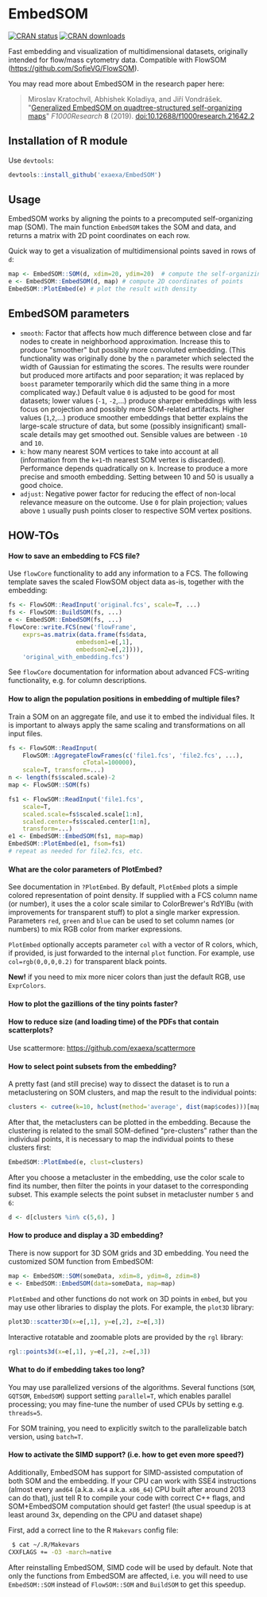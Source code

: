 
# EmbedSOM

[![CRAN status](https://www.r-pkg.org/badges/version/EmbedSOM)](https://cran.r-project.org/package=EmbedSOM)
[![CRAN downloads](https://cranlogs.r-pkg.org/badges/EmbedSOM)](https://cran.r-project.org/package=EmbedSOM)

Fast embedding and visualization of multidimensional datasets, originally intended for flow/mass cytometry data. Compatible with FlowSOM (https://github.com/SofieVG/FlowSOM).

You may read more about EmbedSOM in the research paper here:

> Miroslav Kratochvíl, Abhishek Koladiya, and Jiří Vondrášek. "[Generalized EmbedSOM on quadtree-structured self-organizing maps](https://f1000research.com/articles/8-2120)" *F1000Research* **8** (2019). [doi:10.12688/f1000research.21642.2](https://doi.org/10.12688/f1000research.21642.2)

## Installation of R module

Use `devtools`:

```r
devtools::install_github('exaexa/EmbedSOM')
```

## Usage

EmbedSOM works by aligning the points to a precomputed self-organizing map (SOM). The main function `EmbedSOM` takes the SOM and data, and returns a matrix with 2D point coordinates on each row.

Quick way to get a visualization of multidimensional points saved in rows of `d`:

```r
map <- EmbedSOM::SOM(d, xdim=20, ydim=20)  # compute the self-organizing map
e <- EmbedSOM::EmbedSOM(d, map) # compute 2D coordinates of points
EmbedSOM::PlotEmbed(e) # plot the result with density
```

## EmbedSOM parameters

- `smooth`: Factor that affects how much difference between close and far nodes to create in neighborhood approximation. Increase this to produce "smoother" but possibly more convoluted embedding. (This functionality was originally done by the `n` parameter which selected the width of Gaussian for estimating the scores. The results were rounder but produced more artifacts and poor separation; it was replaced by `boost` parameter temporarily which did the same thing in a more complicated way.) Default value `0` is adjusted to be good for most datasets; lower values (`-1`, `-2`,...) produce sharper embeddings with less focus on projection and possibly more SOM-related artifacts. Higher values (`1`,`2`,...) produce smoother embeddings that better explains the large-scale structure of data, but some (possibly insignificant) small-scale details may get smoothed out. Sensible values are between `-10` and `10`.
- `k`: how many nearest SOM vertices to take into account at all (information from the `k+1`-th nearest SOM vertex is discarded). Performance depends quadratically on `k`. Increase to produce a more precise and smooth embedding. Setting between 10 and 50 is usually a good choice.
- `adjust`: Negative power factor for reducing the effect of non-local relevance measure on the outcome. Use `0` for plain projection; values above `1` usually push points closer to respective SOM vertex positions.

## HOW-TOs

#### How to save an embedding to FCS file?

Use `flowCore` functionality to add any information to a FCS. The following template saves the scaled FlowSOM object data as-is, together with the embedding:

```r
fs <- FlowSOM::ReadInput('original.fcs', scale=T, ...)
fs <- FlowSOM::BuildSOM(fs, ...)
e <- EmbedSOM::EmbedSOM(fs, ...)
flowCore::write.FCS(new('flowFrame',
	exprs=as.matrix(data.frame(fs$data,
				   embedsom1=e[,1],
				   embedsom2=e[,2]))),
	'original_with_embedding.fcs')
```

See `flowCore` documentation for information about advanced FCS-writing functionality, e.g. for column descriptions.

#### How to align the population positions in embedding of multiple files?

Train a SOM on an aggregate file, and use it to embed the individual files. It is important to always apply the same scaling and transformations on all input files.

```r
fs <- FlowSOM::ReadInput(
	FlowSOM::AggregateFlowFrames(c('file1.fcs', 'file2.fcs', ...),
				     cTotal=100000),
	scale=T, transform=...)
n <- length(fs$scaled.scale)-2
map <- FlowSOM::SOM(fs)

fs1 <- FlowSOM::ReadInput('file1.fcs',
	scale=T,
	scaled.scale=fs$scaled.scale[1:n],
	scaled.center=fs$scaled.center[1:n],
	transform=...)
e1 <- EmbedSOM::EmbedSOM(fs1, map=map)
EmbedSOM::PlotEmbed(e1, fsom=fs1)
# repeat as needed for file2.fcs, etc.
```

#### What are the color parameters of PlotEmbed?

See documentation in `?PlotEmbed`. By default, `PlotEmbed` plots a simple colored representation of point density. If supplied with a FCS column name (or number), it uses the a color scale similar to ColorBrewer's RdYlBu (with improvements for transparent stuff) to plot a single marker expression. Parameters `red`, `green` and `blue` can be used to set column names (or numbers) to mix RGB color from marker expressions.

`PlotEmbed` optionally accepts parameter `col` with a vector of R colors, which, if provided, is just forwarded to the internal `plot` function. For example, use `col=rgb(0,0,0,0.2)` for transparent black points.

**New!** if you need to mix more nicer colors than just the default RGB, use `ExprColors`.

#### How to plot the gazillions of the tiny points faster?
#### How to reduce size (and loading time) of the PDFs that contain scatterplots?

Use scattermore: https://github.com/exaexa/scattermore

#### How to select point subsets from the embedding?

A pretty fast (and still precise) way to dissect the dataset is to run a metaclustering on SOM clusters, and map the result to the individual points:

```r
clusters <- cutree(k=10, hclust(method='average', dist(map$codes)))[map$mapping[,1]]
```

After that, the metaclusters can be plotted in the embedding. Because the clustering is related to the small SOM-defined "pre-clusters" rather than the individual points, it is necessary to map the individual points to these clusters first:

```r
EmbedSOM::PlotEmbed(e, clust=clusters)
```

After you choose a metacluster in the embedding, use the color scale to find its number, then filter the points in your dataset to the corresponding subset. This example selects the point subset in metacluster number `5` and `6`:

```r
d <- d[clusters %in% c(5,6), ]
```

#### How to produce and display a 3D embedding?

There is now support for 3D SOM grids and 3D embedding. You need the customized SOM function from EmbedSOM:

```r
map <- EmbedSOM::SOM(someData, xdim=8, ydim=8, zdim=8)
e <- EmbedSOM::EmbedSOM(data=someData, map=map)
```

`PlotEmbed` and other functions do not work on 3D points in `embed`, but you may use other libraries to display the plots. For example, the `plot3D` library:

```r
plot3D::scatter3D(x=e[,1], y=e[,2], z=e[,3])
```

Interactive rotatable and zoomable plots are provided by the `rgl` library:

```r
rgl::points3d(x=e[,1], y=e[,2], z=e[,3])
```

#### What to do if embedding takes too long?

You may use parallelized versions of the algorithms. Several functions (`SOM`, `GQTSOM`, `EmbedSOM`) support setting `parallel=T`, which enables parallel processing; you may fine-tune the number of used CPUs by setting e.g. `threads=5`.

For SOM training, you need to explicitly switch to the parallelizable batch version, using `batch=T`.

#### How to activate the SIMD support? (i.e. how to get even more speed?)

Additionally, EmbedSOM has support for SIMD-assisted computation of both SOM and the embedding. If your CPU can work with SSE4 instructions (almost every `amd64` (a.k.a. `x64` a.k.a. `x86_64`) CPU built after around 2013 can do that), just tell R to compile your code with correct C++ flags, and SOM+EmbedSOM computation should get faster! (the usual speedup is at least around 3x, depending on the CPU and dataset shape)

First, add a correct line to the R `Makevars` config file:
```sh
 $ cat ~/.R/Makevars
CXXFLAGS += -O3 -march=native
```

After reinstalling EmbedSOM, SIMD code will be used by default. Note that only the functions from EmbedSOM are affected, i.e. you will need to use `EmbedSOM::SOM` instead of `FlowSOM::SOM` and `BuildSOM` to get this speedup.
